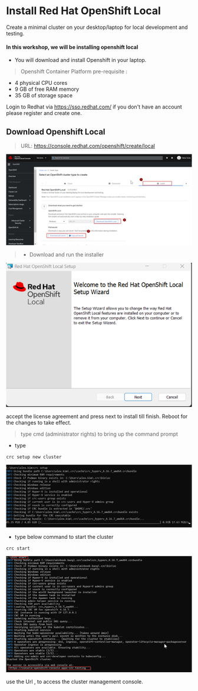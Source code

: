# Install Red Hat OpenShift Local
Create a minimal cluster on your desktop/laptop for local development and testing.

#### In this workshop, we will be installing openshift local 

- You will download and install Openshift in your laptop.

> Openshift Container Platform pre-requisite :

- 4 physical CPU cores
- 9 GB of free RAM memory
- 35 GB of storage space

Login to Redhat via https://sso.redhat.com/
if you don't have an account please register and create one. 

## Download Openshift Local
> URL: https://console.redhat.com/openshift/create/local

![](https://github.com/hakansuku/D1APACTraining/blob/main/images/OCP/download.png?raw=true)

> - Download and run the installer 

![](https://github.com/hakansuku/D1APACTraining/blob/main/images/OCP/crcinstaller.png?raw=true)

accept the license agreement and press next to install till finish. 
Reboot for the changes to take effect. 

> type cmd (administrator rights) to bring up the command prompt

- type
```
crc setup new cluster
```
![](https://github.com/hakansuku/D1APACTraining/blob/main/images/OCP/crcsetup.png?raw=true)

- type below command to start the cluster
```
crc start
```

![](https://github.com/hakansuku/D1APACTraining/blob/main/images/OCP/crcstart.png?raw=true)

use the Url , to access the cluster management console.



